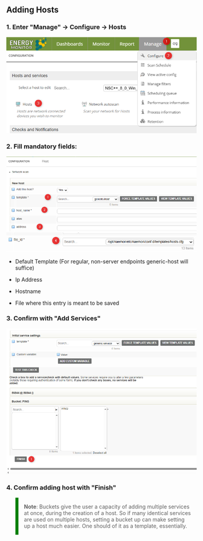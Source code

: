 ## Adding Hosts

### 1. **Enter "Manage" -> Configure -> Hosts**

![Adding_hosts](/media/03-00-02_Adding_hosts.png)

### 2. **Fill mandatory fields:**

![Adding_hosts](/media/03-00-02_Adding_hosts_2.png)
![Adding_hosts](/media/03-00-02_Adding_hosts_3.png)

- Default Template (For regular, non-server endpoints generic-host will suffice)

- Ip Address

- Hostname

- File where this entry is meant to be saved

### 3. **Confirm with "Add Services"**

![Adding_hosts](/media/03-00-02_Adding_hosts_4.png)

### 4. **Confirm adding host with "Finish"**

<blockquote style="border-left: 8px solid green; padding: 15px;"> <b>Note</b>: Buckets give the user a capacity of adding multiple services at once, during the creation of a host. So if many identical services are used on multiple hosts, setting a bucket up can make setting up a host much easier. One should of it as a template, essentially. 
</blockquote>
